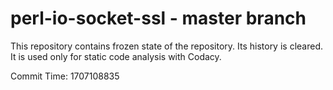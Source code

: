 # perl-io-socket-ssl - master branch

This repository contains frozen state of the repository.
Its history is cleared. It is used only for static code
analysis with Codacy.

Commit Time: 1707108835